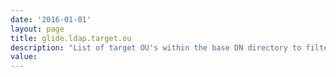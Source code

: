 ```yaml
---
date: '2016-01-01'
layout: page
title: glide.ldap.target.ou
description: "List of target OU's within the base DN directory to filter for user records. To specify more than one attribute, use commas to separate the entries. For example: OU=Employees,OU=Students,OU=Other. If none are specified, the entire sub-tree from the base DN will be iterated."
value:  
---
```

